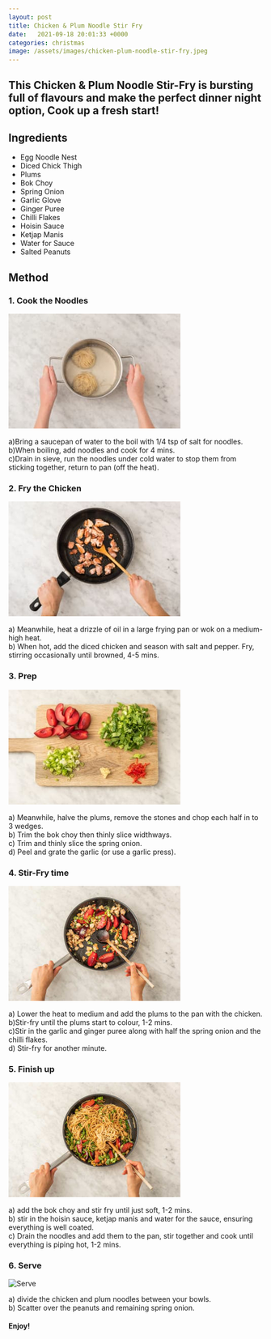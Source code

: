 ```yaml
---
layout: post
title: Chicken & Plum Noodle Stir Fry
date:   2021-09-18 20:01:33 +0000
categories: christmas
image: /assets/images/chicken-plum-noodle-stir-fry.jpeg
---
```



## This Chicken & Plum Noodle Stir-Fry is bursting full of flavours and make the perfect dinner night option, Cook up a fresh start!

## Ingredients

* Egg Noodle Nest
* Diced Chick Thigh
* Plums
* Bok Choy
* Spring Onion
* Garlic Glove
* Ginger Puree
* Chilli Flakes
* Hoisin Sauce
* Ketjap Manis
* Water for Sauce
* Salted Peanuts


## Method

### 1. Cook the Noodles

![Cook the noodles](/assets/images/cpnst-step-1.jpeg "Cook the Noodles")

a)Bring a saucepan of water to the boil with 1/4 tsp of salt for noodles.  
b)When boiling, add noodles and cook for 4 mins.  
c)Drain in sieve, run the noodles under cold water to stop them from sticking together, return to pan (off the heat).  

### 2. Fry the Chicken  

![Fry the Noodles](/assets/images/cpnst-step-2.jpeg "Fry the Chicken")

a) Meanwhile, heat a drizzle of oil in a large frying pan or wok on a medium-high heat.  
b) When hot, add the diced chicken and season with salt and pepper. Fry, stirring occasionally until browned, 4-5 mins.  

### 3. Prep

![Prep](/assets/images/cpnst-step-3.jpeg "Prep")

a) Meanwhile, halve the plums, remove the stones and chop each half in to 3 wedges.  
b) Trim the bok choy then thinly slice widthways.  
c) Trim and thinly slice the spring onion.  
d) Peel and grate the garlic (or use a garlic press).  

### 4. Stir-Fry time  

![Stir-Fry Time](/assets/images/cpnst-step-4.jpeg "Stir-Fry Time")

a) Lower the heat to medium and add the plums to the pan with the chicken.  
b)Stir-fry until the plums start to colour, 1-2 mins.  
c)Stir in the garlic and ginger puree along with half the spring onion and the chilli flakes.  
d) Stir-fry for another minute.  

### 5. Finish up  

![Finish Up](/assets/images/cpnst-step-5.jpeg "Finish Up")

a) add the bok choy and stir fry until just soft, 1-2 mins.  
b) stir in the hoisin sauce, ketjap manis and water for the sauce, ensuring everything is well coated.  
c) Drain the noodles and add them to the pan, stir together and cook until everything is piping hot, 1-2 mins.  

### 6. Serve  

![Serve](/assets/images/cpnst-step-1.6peg "Serve")

a) divide the chicken and plum noodles between your bowls.  
b) Scatter over the peanuts and remaining spring onion.  

#### Enjoy!  
